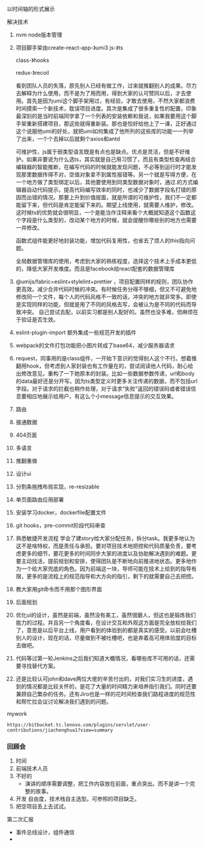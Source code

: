 以时间轴的形式展示



解决技术

1. nvm node版本管理

2. 项目脚手架由create-react-app-》umi3
   js-》ts

   class-》hooks

   redux-》recoil

   看到团队人员的失落，原先别人已经有做工作，过来就推翻别人的成果。尽力去解释为什么使用，而不是为了用而用，得到大家的认可赞同以后，才去使用。首先是因为umi这个脚手架用过，有经验，才敢去使用，不然大家都浪费时间摸索一个新技术，耽误项目进度。其次是集成了很多重复性的配置，印象最深刻的是当时前端同学拿了一个列表的安装依赖和我说，如果我要用这个脚手架重新搭建项目，那这些就得重新装。那也是恰好给他上了一课，正好通过这个说服他umi的好处，就把umi如何集成了他所列的这些库的功能一一列举了出来，一个个去掉以后就剩个axios和antd

   可维护性，js属于弱类型语言既是有点也是缺点。优点是灵活，但是不好维护。如果非要说为什么选ts，其实就是自己用习惯了，而且有类型检查再结合编辑器的智能推断，在编写代码的时候就能发现问题，不必等到运行时才能发现那里数据传得不对，空值对象拿不到属性报错等。另一个就是写得方便，在一个地方做了类型绑定以后，其他要使用到同类型数据对象时，通过.的方式编辑器自动代码提示，提高代码编写效率的同时，也减少了数据字段名打错的原因而出错的情况。那要上升到价值层面，就是所谓的可维护性，我们不一定都能留下来，但代码是肯定能留下来的。期望上线使用，就需要人维护，修改。这时候ts的优势就会很明显，一个是能当作注释来看个大概就知道这个函数这个字段是什么类型的，改动某个地方的时候，就会提醒你哪些别的地方也需要一并修改。

   函数式组件能更好地封装功能，增加代码复用性，也省去了烦人的this指向问题。

   全局数据管理库的使用，考虑到大家的熟练程度，选择这个技术上手成本更低的，降低大家开发难度。而且是facebook给react配套的数据管理库

3. @umijs/fabric=eslint+stylelint+prettier ，项目配置同样的规则，团队协作更高效。减少合并代码时候的冲突。有时候任务分得不够细，但又不可避免地修改同一个文件，每个人的代码风格不一致的话，冲突的地方就非常多。即使是实现同样的功能，但就是用了不同的风格去写，会被认为是不同的代码而导致冲突。
   自己尝试去配，以前实习都是别人配好的。虽然也没多难，但麻烦在于验证是否生效。

4. eslint-plugin-import 额外集成一些规范开发的插件

5. webpack的文件打包功能把小图片转成了base64，减少服务器请求

6. request，同事用的是class组件，一开始下意识的觉得别人这个不行。想着推翻用hook，但考虑到人家封装也有工作量在的，尝试阅读他人代码，耐心给出修改意见，重构了一下她原本的封装。比如一些数据参数传递，url和body的data最好还是分开写。因为ts类型定义时更多关注传递的数据，而不包括url字段。对于请求的拦截也稍作处理，对于请求“失败”返回的错误码或者错误信息要相应地展示给用户，有这么个小message信息提示的交互效果。

7. 路由

8. 接通数据

9. 404页面

10. 多语言

11. 推翻重做

12. 设计ui

13. 分割条拖拽布局实现，re-resizable

14. 单页面路由应用部署

15. 安装学习docker，dockerfile配置文件

16. git hooks，pre-commit阶段代码审查







1. 熟悉敏捷开发流程 学会了建story给大家分配任务，拆分task。我更多地认为这不是啥特权，而是责任与承担。要对项目技术地把控和代码质量负责，要考虑更多的细节，要花更多的时间同步大家的进度以及协助解决遇到的难题。更要主动找活，提前规划和安排，使得团队是不断地向前推进地状态。更多地作为一个给大家兜底的角色。因为前端这一块，导师可能在技术上给到的指导有限，更多的是流程上的规范指导和大方向的指引，剩下的就需要自己去把控。
2. 教大家用git命令而不用那个图形界面





1. 后面规划
2. 优化ui的设计，虽然是前端，虽然没有美工，虽然很磨人，但这也是锻炼我们能力的过程。并且另一个角度看，在设计交互和外观这方面是完全放权给我们了，意思是以后平台上线，用户看到的体验到的都是真实的感受。以前会吐槽别人的设计，现在的话，尽量做到不被吐槽吧，也是奔着高可用体验度的目标去做吧。
3. 代码等过第一轮Jenkins之后我们知道大概情况，看哪些库不可用的话，还需要寻找替代方案。



1. 还是比较认可john和dave两位大佬的辛苦付出的，对我们实习生的进度，遇到的情况都是比较关怀的，是花了大量的时间精力来培养指引我们。同时还要兼顾自己繁杂的任务。还有Jiro也是一样的花时间检查我们路程进度的规范性和帮忙拉会议讨论解决我们遇到的问题。





mywork

`https://bitbucket.tc.lenovo.com/plugins/servlet/user-contributions/jiachenghua1?view=summary`





### 回顾会

1. 时间 
2. 前端技术人员
3. 不好的
   + 演讲的顺序需要调整，把工作内容放在前面，重点突出。而不是讲一个完整的故事。
4. 开发 自由度，技术栈自主选型。可参照的项目缺乏。
5. 把空项目丢上去试试。

























第二次汇报

+ 事件总线设计，组件通信
+ 

